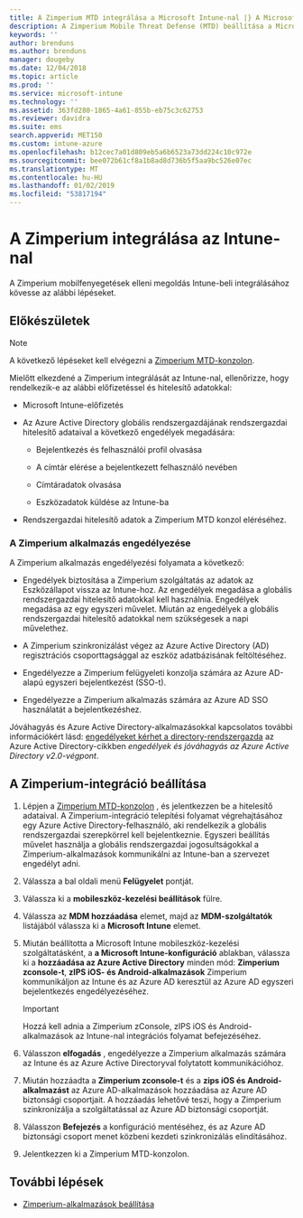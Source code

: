 ```yaml
---
title: A Zimperium MTD integrálása a Microsoft Intune-nal |} A Microsoft Intune-ban
description: A Zimperium Mobile Threat Defense (MTD) beállítása a Microsoft Intune-ban a mobileszközök a vállalati erőforrásokhoz való hozzáférésének kezeléséhez.
keywords: ''
author: brenduns
ms.author: brenduns
manager: dougeby
ms.date: 12/04/2018
ms.topic: article
ms.prod: ''
ms.service: microsoft-intune
ms.technology: ''
ms.assetid: 363fd280-1865-4a61-855b-eb75c3c62753
ms.reviewer: davidra
ms.suite: ems
search.appverid: MET150
ms.custom: intune-azure
ms.openlocfilehash: b12cec7a01d809eb5a6b6523a73dd224c10c972e
ms.sourcegitcommit: bee072b61cf8a1b8ad8d736b5f5aa9bc526e07ec
ms.translationtype: MT
ms.contentlocale: hu-HU
ms.lasthandoff: 01/02/2019
ms.locfileid: "53817194"
---
```

# <a name="integrate-zimperium-with-intune"></a>A Zimperium integrálása az Intune-nal

A Zimperium mobilfenyegetések elleni megoldás Intune-beli integrálásához kövesse az alábbi lépéseket.

## <a name="before-you-begin"></a>Előkészületek

> [!NOTE]
> A következő lépéseket kell elvégezni a [Zimperium MTD-konzolon](https://sso.zimperium.com/signon/aad/).

Mielőtt elkezdené a Zimperium integrálását az Intune-nal, ellenőrizze, hogy rendelkezik-e az alábbi előfizetéssel és hitelesítő adatokkal:

-   Microsoft Intune-előfizetés

-   Az Azure Active Directory globális rendszergazdájának rendszergazdai hitelesítő adataival a következő engedélyek megadására:

    -   Bejelentkezés és felhasználói profil olvasása

    -   A címtár elérése a bejelentkezett felhasználó nevében

    -   Címtáradatok olvasása

    -   Eszközadatok küldése az Intune-ba

-   Rendszergazdai hitelesítő adatok a Zimperium MTD konzol eléréséhez.

### <a name="zimperium-app-authorization"></a>A Zimperium alkalmazás engedélyezése

A Zimperium alkalmazás engedélyezési folyamata a következő:

-   Engedélyek biztosítása a Zimperium szolgáltatás az adatok az Eszközállapot vissza az Intune-hoz. Az engedélyek megadása a globális rendszergazdai hitelesítő adatokkal kell használnia. Engedélyek megadása az egy egyszeri művelet. Miután az engedélyek a globális rendszergazdai hitelesítő adatokkal nem szükségesek a napi művelethez.

-   A Zimperium szinkronizálást végez az Azure Active Directory (AD) regisztrációs csoporttagsággal az eszköz adatbázisának feltöltéséhez.

-   Engedélyezze a Zimperium felügyeleti konzolja számára az Azure AD-alapú egyszeri bejelentkezést (SSO-t).

-   Engedélyezze a Zimperium alkalmazás számára az Azure AD SSO használatát a bejelentkezéshez.

Jóváhagyás és Azure Active Directory-alkalmazásokkal kapcsolatos további információkért lásd: [engedélyeket kérhet a directory-rendszergazda](https://docs.microsoft.com/azure/active-directory/develop/v2-permissions-and-consent#request-the-permissions-from-a-directory-admin) az Azure Active Directory-cikkben *engedélyek és jóváhagyás az Azure Active Directory v2.0-végpont*.


## <a name="to-set-up-zimperium-integration"></a>A Zimperium-integráció beállítása

1.  Lépjen a [Zimperium MTD-konzolon](https://sso.zimperium.com/signon/aad/) , és jelentkezzen be a hitelesítő adataival. A Zimperium-integráció telepítési folyamat végrehajtásához egy Azure Active Directory-felhasználó, aki rendelkezik a globális rendszergazdai szerepkörrel kell bejelentkeznie. Egyszeri beállítás művelet használja a globális rendszergazdai jogosultságokkal a Zimperium-alkalmazások kommunikálni az Intune-ban a szervezet engedélyt adni. 

2.  Válassza a bal oldali menü **Felügyelet** pontját.

3.  Válassza ki a **mobileszköz-kezelési beállítások** fülre.

4.  Válassza az **MDM hozzáadása** elemet, majd az **MDM-szolgáltatók** listájából válassza ki a **Microsoft Intune** elemet.

5.  Miután beállította a Microsoft Intune mobileszköz-kezelési szolgáltatásként, a **a Microsoft Intune-konfiguráció** ablakban, válassza ki a **hozzáadása az Azure Active Directory** minden mód: **Zimperium zconsole-t**, **zIPS iOS- és Android-alkalmazások** Zimperium kommunikáljon az Intune és az Azure AD keresztül az Azure AD egyszeri bejelentkezés engedélyezéséhez.

    > [!IMPORTANT]  
    > Hozzá kell adnia a Zimperium zConsole, zIPS iOS és Android-alkalmazások az Intune-nal integrációs folyamat befejezéséhez.

6.  Válasszon **elfogadás** , engedélyezze a Zimperium alkalmazás számára az Intune és az Azure Active Directoryval folytatott kommunikációhoz.

7.  Miután hozzáadta a **Zimperium zconsole-t** és a **zips iOS és Android-alkalmazást** az Azure AD-alkalmazások hozzáadása az Azure AD biztonsági csoportjait. A hozzáadás lehetővé teszi, hogy a Zimperium szinkronizálja a szolgáltatással az Azure AD biztonsági csoportját.

8.  Válasszon **Befejezés** a konfiguráció mentéséhez, és az Azure AD biztonsági csoport menet közbeni kezdeti szinkronizálás elindításához.

9.  Jelentkezzen ki a Zimperium MTD-konzolon.

## <a name="next-steps"></a>További lépések

-   [Zimperium-alkalmazások beállítása](mtd-apps-ios-app-configuration-policy-add-assign.md)
